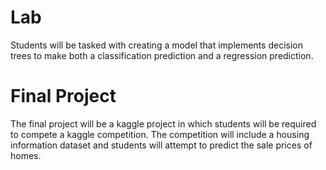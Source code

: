 # Lab
Students will be tasked with creating a model that implements decision trees to make both a classification prediction and a regression prediction.

# Final Project
The final project will be a kaggle project in which students will be required to compete a kaggle competition. The competition will include a housing information dataset and students will attempt to predict the sale prices of homes.